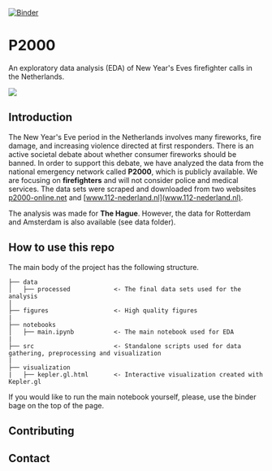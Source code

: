 [![Binder](https://mybinder.org/badge_logo.svg)](https://mybinder.org/v2/gh/mikhailsirenko/P2000/master?filepath=notebooks%2Fmain.ipynb)

# P2000
An exploratory data analysis (EDA) of New Year's Eves firefighter calls in the Netherlands.

![](https://github.com/mikhailsirenko/P2000/blob/master/visualizations/kepler.gl.gif)

## Introduction
The New Year's Eve period in the Netherlands involves many fireworks, fire damage, and increasing violence directed at first responders. There is an active societal debate about whether consumer fireworks should be banned. In order to support this debate, we have analyzed the data from the national emergency network called __P2000__, which is publicly available. We are focusing on __firefighters__ and will not consider police and medical services. The data sets were scraped and downloaded from two websites [p2000-online.net](http://p2000-online.net/) and [www.112-nederland.nl](www.112-nederland.nl).

The analysis was made for __The Hague__. However, the data for Rotterdam and Amsterdam is also available (see data folder).

## How to use this repo
The main body of the project has the following structure. 
```
├── data
│   ├── processed            <- The final data sets used for the analysis
│
├── figures                  <- High quality figures 
|
├── notebooks                
│   ├── main.ipynb           <- The main notebook used for EDA
|
├── src                      <- Standalone scripts used for data gathering, preprocessing and visualization
|
├── visualization            
|   ├── kepler.gl.html       <- Interactive visualization created with Kepler.gl
```

If you would like to run the main notebook yourself, please, use the binder bage on the top of the page. 

## Contributing

## Contact
